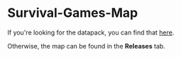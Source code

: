 # Survival-Games-Map

If you're looking for the datapack, you can find that [here](https://github.com/plex1on/Survival-Games).

Otherwise, the map can be found in the **Releases** tab.
